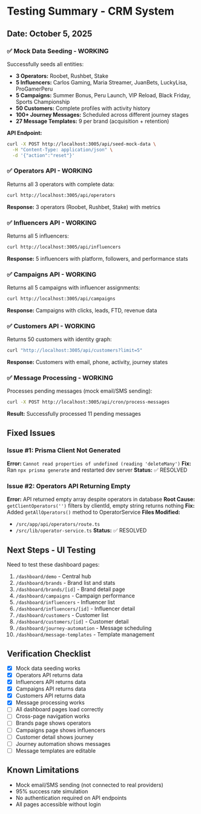 # Testing Summary - CRM System

## Date: October 5, 2025

### ✅ Mock Data Seeding - WORKING

Successfully seeds all entities:
- **3 Operators:** Roobet, Rushbet, Stake
- **5 Influencers:** Carlos Gaming, Maria Streamer, JuanBets, LuckyLisa, ProGamerPeru
- **5 Campaigns:** Summer Bonus, Peru Launch, VIP Reload, Black Friday, Sports Championship
- **50 Customers:** Complete profiles with activity history
- **100+ Journey Messages:** Scheduled across different journey stages
- **27 Message Templates:** 9 per brand (acquisition + retention)

**API Endpoint:**
```bash
curl -X POST http://localhost:3005/api/seed-mock-data \
  -H "Content-Type: application/json" \
  -d '{"action":"reset"}'
```

### ✅ Operators API - WORKING

Returns all 3 operators with complete data:

```bash
curl http://localhost:3005/api/operators
```

**Response:** 3 operators (Roobet, Rushbet, Stake) with metrics

### ✅ Influencers API - WORKING

Returns all 5 influencers:

```bash
curl http://localhost:3005/api/influencers
```

**Response:** 5 influencers with platform, followers, and performance stats

### ✅ Campaigns API - WORKING

Returns all 5 campaigns with influencer assignments:

```bash
curl http://localhost:3005/api/campaigns
```

**Response:** Campaigns with clicks, leads, FTD, revenue data

### ✅ Customers API - WORKING

Returns 50 customers with identity graph:

```bash
curl "http://localhost:3005/api/customers?limit=5"
```

**Response:** Customers with email, phone, activity, journey states

### ✅ Message Processing - WORKING

Processes pending messages (mock email/SMS sending):

```bash
curl -X POST http://localhost:3005/api/cron/process-messages
```

**Result:** Successfully processed 11 pending messages

## Fixed Issues

### Issue #1: Prisma Client Not Generated
**Error:** `Cannot read properties of undefined (reading 'deleteMany')`
**Fix:** Ran `npx prisma generate` and restarted dev server
**Status:** ✅ RESOLVED

### Issue #2: Operators API Returning Empty
**Error:** API returned empty array despite operators in database
**Root Cause:** `getClientOperators('')` filters by clientId, empty string returns nothing
**Fix:** Added `getAllOperators()` method to OperatorService
**Files Modified:**
- `/src/app/api/operators/route.ts`
- `/src/lib/operator-service.ts`
**Status:** ✅ RESOLVED

## Next Steps - UI Testing

Need to test these dashboard pages:

1. `/dashboard/demo` - Central hub
2. `/dashboard/brands` - Brand list and stats
3. `/dashboard/brands/[id]` - Brand detail page
4. `/dashboard/campaigns` - Campaign performance
5. `/dashboard/influencers` - Influencer list
6. `/dashboard/influencers/[id]` - Influencer detail
7. `/dashboard/customers` - Customer list
8. `/dashboard/customers/[id]` - Customer detail
9. `/dashboard/journey-automation` - Message scheduling
10. `/dashboard/message-templates` - Template management

## Verification Checklist

- [x] Mock data seeding works
- [x] Operators API returns data
- [x] Influencers API returns data
- [x] Campaigns API returns data
- [x] Customers API returns data
- [x] Message processing works
- [ ] All dashboard pages load correctly
- [ ] Cross-page navigation works
- [ ] Brands page shows operators
- [ ] Campaigns page shows influencers
- [ ] Customer detail shows journey
- [ ] Journey automation shows messages
- [ ] Message templates are editable

## Known Limitations

- Mock email/SMS sending (not connected to real providers)
- 95% success rate simulation
- No authentication required on API endpoints
- All pages accessible without login

